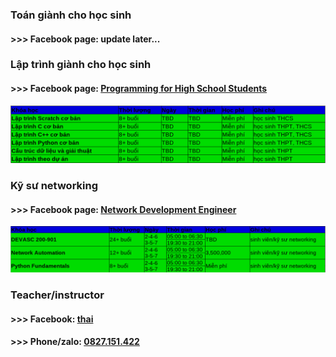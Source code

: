 ### Toán giành cho học sinh 
#### >>> Facebook page: update later...

### Lập trình giành cho học sinh   
#### >>> Facebook page: [Programming for High School Students](https://www.facebook.com/programminghss/)
![course1](course1.png) 

### Kỹ sư networking 
#### >>> Facebook page: [Network Development Engineer](https://www.facebook.com/programmingna)
![course2](course2.png)            

### Teacher/instructor 
#### >>> Facebook: [thai](https://www.facebook.com/thaimbw)                                      
#### >>> Phone/zalo: [0827.151.422](https://www.facebook.com/thaiquocvo2001)                                         

